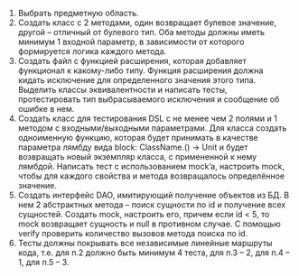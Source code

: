 1. Выбрать предметную область.
2. Создать класс с 2 методами, один возвращает булевое значение, другой – отличный от булевого тип. Оба методы должны
   иметь минимум 1 входной параметр, в зависимости от которого формируется логика каждого метода.
3. Создать файл с функцией расширения, которая добавляет функционал к какому-либо типу. Функция расширения должна кидать
   исключение для определенного значения этого типа. Выделить классы эквивалентности и написать тесты, протестировать
   тип выбрасываемого исключения и сообщение об ошибке в нем.
4. Создать класс для тестирования DSL c не менее чем 2 полями и 1 методом с входными/выходными параметрами. Для класса
   создать одноименную функцию, которая будет принимать в качестве параметра лямбду вида block: ClassName.() -> Unit и
   будет возвращать новый экземпляр класса, с примененной к нему лямбдой. Написать тест с использованием mock’a,
   настроить mock, чтобы для каждого свойства и метода возвращалось определённое значение.
5. Создать интерфейс DAO, имитирующий получение объектов из БД. В нем 2 абстрактных метода – поиск сущности по id и
   получение всех сущностей. Создать mock, настроить его, причем если id < 5, то mock возвращает сущность и null в
   противном случае. С помощью verify проверить количество вызовов метода поиска по id.
6. Тесты должны покрывать все независимые линейные маршруты кода, т.е. для п.2 должно быть минимум 4 теста, для п.3 – 2,
   для п.4 – 1, для п.5 – 3.
